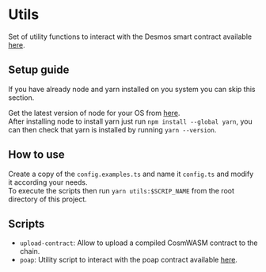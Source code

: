 # Utils
Set of utility functions to interact with the Desmos smart contract available [here](https://github.com/desmos-labs/desmos-contracts).


## Setup guide
If you have already node and yarn installed on you system you can skip this section.

Get the latest version of node for your OS from [here](https://nodejs.org/en/download).  
After installing node to install yarn just run `npm install --global yarn`, you can then check that yarn is 
installed by running `yarn --version`.

## How to use
Create a copy of the `config.examples.ts` and name it `config.ts` and modify it according your needs.  
To execute the scripts then run `yarn utils:$SCRIP_NAME` from the root directory of this project.

## Scripts
* `upload-contract`: Allow to upload a compiled CosmWASM contract to the chain.
* `poap`: Utility script to interact with the poap contract available [here](https://github.com/desmos-labs/desmos-contracts/tree/master/contracts/poap).
